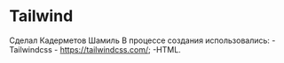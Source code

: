 # Tailwind
Сделал Кадерметов Шамиль
В процессе создания использовались:
-Tailwindcss -  https://tailwindcss.com/;
-HTML.
